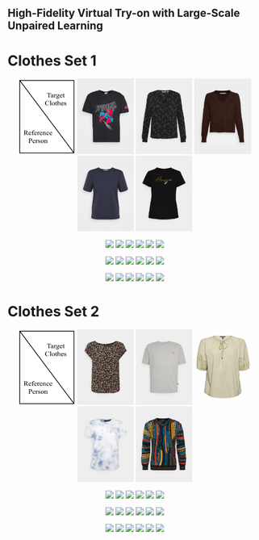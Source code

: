 ## High-Fidelity Virtual Try-on with Large-Scale Unpaired Learning

# Clothes Set 1

<p align="middle">
  <img src="/video_table.jpg" height="150" />
  <img src="/cloth_images/5000012.png" height="150" /> 
  <img src="/cloth_images/5000015.png" height="150" />
    <img src="/cloth_images/5000053.png" height="150" /> 
  <img src="/cloth_images/5000139.png" height="150" />
      <img src="/cloth_images/5000220.png" height="150" /> 
</p>

<p align="middle">
  <img src="/origin1.gif" height="150" />
  <img src="/output_gif1/5000012.gif" height="150" /> 
  <img src="/output_gif1/5000015.gif" height="150" />
    <img src="/output_gif1/5000053.gif" height="150" /> 
  <img src="/output_gif1/5000139.gif" height="150" />
      <img src="/output_gif1/5000220.gif" height="150" /> 
</p>


<p align="middle">
  <img src="/origin2.gif" height="150" />
  <img src="/output_gif2/5000012.gif" height="150" /> 
  <img src="/output_gif2/5000015.gif" height="150" />
    <img src="/output_gif2/5000053.gif" height="150" /> 
  <img src="/output_gif2/5000139.gif" height="150" />
      <img src="/output_gif2/5000220.gif" height="150" /> 
</p>


<p align="middle">
  <img src="/origin4.gif" height="150" />
  <img src="/output_gif4/5000012.gif" height="150" /> 
  <img src="/output_gif4/5000015.gif" height="150" />
    <img src="/output_gif4/5000053.gif" height="150" /> 
  <img src="/output_gif4/5000139.gif" height="150" />
      <img src="/output_gif4/5000220.gif" height="150" /> 
</p>

# Clothes Set 2

<p align="middle">
  <img src="/video_table.jpg" height="150" />
  <img src="/cloth_images/5000248.png" height="150" /> 
  <img src="/cloth_images/5000268.png" height="150" />
    <img src="/cloth_images/5000269.png" height="150" /> 
  <img src="/cloth_images/5000300.png" height="150" />
      <img src="/cloth_images/5005035.png" height="150" /> 
</p>

<p align="middle">
  <img src="/origin1.gif" height="150" />
  <img src="/output_gif1/5000248.gif" height="150" /> 
  <img src="/output_gif1/5000268.gif" height="150" />
    <img src="/output_gif1/5000269.gif" height="150" /> 
  <img src="/output_gif1/5000300.gif" height="150" />
      <img src="/output_gif1/5005035.gif" height="150" /> 
</p>

<p align="middle">
  <img src="/origin2.gif" height="150" />
  <img src="/output_gif2/5000248_crop.gif" height="150" /> 
  <img src="/output_gif2/5000268.gif" height="150" />
    <img src="/output_gif2/5000269.gif" height="150" /> 
  <img src="/output_gif2/5000300.gif" height="150" />
      <img src="/output_gif2/5005035_crop.gif" height="150" /> 
</p>

<p align="middle">
  <img src="/origin4.gif" height="150" />
  <img src="/output_gif4/5000248_crop.gif" height="150" /> 
  <img src="/output_gif4/5000268.gif" height="150" />
    <img src="/output_gif4/5000269.gif" height="150" /> 
  <img src="/output_gif4/5000300.gif" height="150" />
      <img src="/output_gif4/5005035_crop.gif" height="150" /> 
</p>


